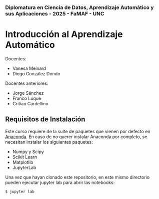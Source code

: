 ### Diplomatura en Ciencia de Datos, Aprendizaje Automático y sus Aplicaciones - 2025 - FaMAF - UNC
# Introducción al Aprendizaje Automático

Docentes:
- Vanesa Meinard
- Diego González Dondo

Docentes anteriores:
- Jorge Sánchez
- Franco Luque
- Critian Cardellino

## Requisitos de Instalación

Este curso requiere de la suite de paquetes que vienen por defecto en
[Anaconda](https://www.anaconda.com/download/).  En caso de no querer instalar
Anaconda por completo, se necesitan instalar los siguientes paquetes:

- Numpy y Scipy
- Scikit Learn
- Matplotlib
- JupyterLab

Una vez que hayan clonado este repositorio, en este mismo directorio pueden
ejecutar jupyter lab para abrir las notebooks:

```
$ jupyter lab
```

